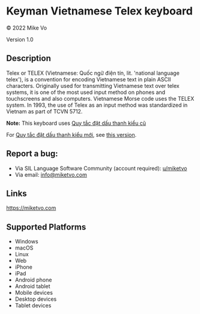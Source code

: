 Keyman Vietnamese Telex keyboard
==============

© 2022 Mike Vo

Version 1.0

Description
-----------

Telex or TELEX (Vietnamese: Quốc ngữ điện tín, lit. 'national language telex'), is a convention for encoding Vietnamese text in plain ASCII characters. Originally used for transmitting Vietnamese text over telex systems, it is one of the most used input method on phones and touchscreens and also computers. Vietnamese Morse code uses the TELEX system. In 1993, the use of Telex as an input method was standardized in Vietnam as part of TCVN 5712.

**Note:** This keyboard uses [Quy tắc đặt dấu thanh kiểu cũ](https://vi.wikipedia.org/wiki/Quy_tắc_đặt_dấu_thanh_trong_chữ_quốc_ngữ#Kiểu_cũ)

For [Quy tắc đặt dấu thanh kiểu mới](https://vi.wikipedia.org/wiki/Quy_tắc_đặt_dấu_thanh_trong_chữ_quốc_ngữ#Kiểu_mới), see [this version](https://github.com/miketvo/keyboards/tree/vietnamese-telex-legacy).

Report a bug:
-----------

* Via SIL Language Software Community (account required): [u/miketvo](https://community.software.sil.org/u/miketvo/summary)
* Via email: [info@miketvo.com](mailto:info@miketvo.com)

Links
-----
https://miketvo.com

Supported Platforms
-------------------
 * Windows
 * macOS
 * Linux
 * Web
 * iPhone
 * iPad
 * Android phone
 * Android tablet
 * Mobile devices
 * Desktop devices
 * Tablet devices

